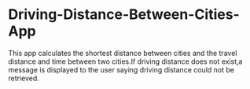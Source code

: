 # Driving-Distance-Between-Cities-App
This app calculates the shortest distance between cities and the travel distance and time between two cities.If driving distance does not exist,a message is displayed to the user saying driving distance could not be retrieved.
